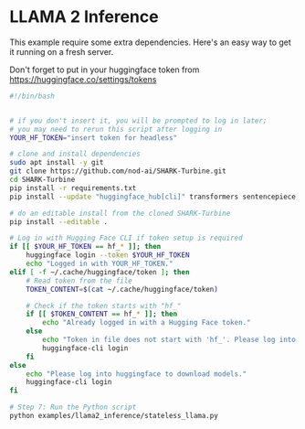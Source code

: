 # LLAMA 2 Inference

This example require some extra dependencies. Here's an easy way to get it running on a fresh server.

Don't forget to put in your huggingface token from https://huggingface.co/settings/tokens

```bash
#!/bin/bash


# if you don't insert it, you will be prompted to log in later;
# you may need to rerun this script after logging in
YOUR_HF_TOKEN="insert token for headless"

# clone and install dependencies
sudo apt install -y git
git clone https://github.com/nod-ai/SHARK-Turbine.git
cd SHARK-Turbine
pip install -r requirements.txt
pip install --update "huggingface_hub[cli]" transformers sentencepiece protobuf

# do an editable install from the cloned SHARK-Turbine
pip install --editable .

# Log in with Hugging Face CLI if token setup is required
if [[ $YOUR_HF_TOKEN == hf_* ]]; then
    huggingface login --token $YOUR_HF_TOKEN
    echo "Logged in with YOUR_HF_TOKEN."
elif [ -f ~/.cache/huggingface/token ]; then
    # Read token from the file
    TOKEN_CONTENT=$(cat ~/.cache/huggingface/token)

    # Check if the token starts with "hf_"
    if [[ $TOKEN_CONTENT == hf_* ]]; then
        echo "Already logged in with a Hugging Face token."
    else
        echo "Token in file does not start with 'hf_'. Please log into huggingface to download models."
        huggingface-cli login
    fi
else
    echo "Please log into huggingface to download models."
    huggingface-cli login
fi

# Step 7: Run the Python script
python examples/llama2_inference/stateless_llama.py
```
